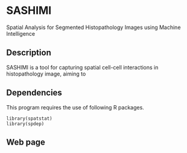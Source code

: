 # SASHIMI
Spatial Analysis for Segmented Histopathology Images using Machine Intelligence

## Description
SASHIMI is a tool for capturing spatial cell-cell interactions in histopathology image, aiming to 

## Dependencies
This program requires the use of following R packages. 

```
library(spatstat)
library(spdep)
```
## Web page
